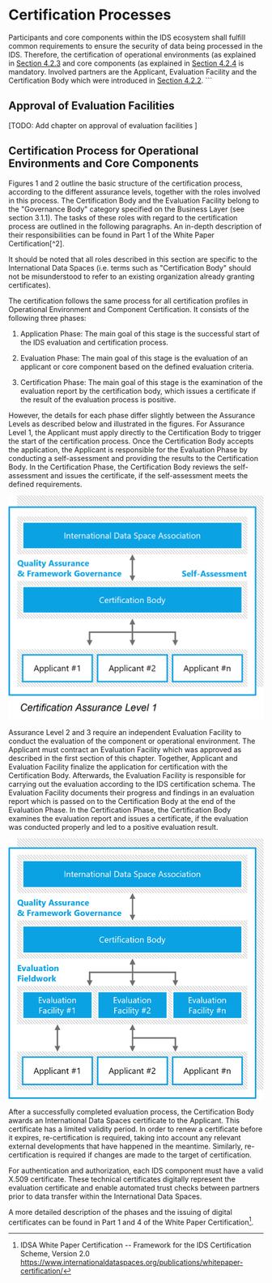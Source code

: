 # Certification Processes

Participants and core components within the IDS ecosystem shall fulfill common requirements to ensure the security of data being processed in the IDS. Therefore, the certification of operational environments (as explained in [Section 4.2.3](../4_2_3_Operational_Environment_Certification.md) and core components (as explained in [Section 4.2.4](../4_2_4_Component_Certification.md) is mandatory. Involved partners are the Applicant, Evaluation Facility and the Certification Body which were introduced in [Section 4.2.2](../4_2_2_Roles.md). ```

## Approval of Evaluation Facilities
[TODO: Add chapter on approval of evaluation facilities ]

## Certification Process for Operational Environments and Core Components

Figures 1 and 2 outline the basic structure of
the certification process, according to the different assurance levels, together with the roles involved in this
process. The Certification Body and the Evaluation Facility belong to
the "Governance Body" category specified on the Business Layer (see
section 3.1.1). The tasks of these roles with regard to the
certification process are outlined in the following paragraphs. An
in-depth description of their responsibilities can be found in Part 1 of
the White Paper Certification[^2].

It should be noted that all roles described in this section are specific
to the International Data Spaces (i.e. terms such as "Certification
Body" should not be misunderstood to refer to an existing organization
already granting certificates).

The certification follows the same process for all certification profiles in Operational Environment and Component Certification. It consists of the following three phases:

1.  Application Phase: The main goal of this stage is the successful
    start of the IDS evaluation and certification process.

2.  Evaluation Phase: The main goal of this stage is the evaluation of
    an applicant or core component based on the defined evaluation
    criteria.

3.  Certification Phase: The main goal of this stage is the examination
    of the evaluation report by the certification body, which issues a
    certificate if the result of the evaluation process is positive.

However, the details for each phase differ slightly between the Assurance Levels as described below and illustrated in the figures.
For Assurance Level 1, the Applicant must apply directly to the Certification Body to trigger the start of the certification process. Once the Certification Body accepts the application, the Applicant is responsible for the Evaluation Phase by conducting a self-assessment and providing the results to the Certification Body. In the Certification Phase, the Certification Body reviews the self-assessment and issues the certificate, if the self-assessment meets the defined requirements.

![image](https://raw.githubusercontent.com/International-Data-Spaces-Association/IDS-RAM_4_0/79589bebf8bcfd15d5f547cb50effa6a16a7e25e/documentation/4_Perspectives_of_the_Reference_Architecture_Model/4_2_Certification_Perspective/media/Certification%20assurance%20level%201.png?token=ASQVSNBC5LZ7OC3IWLPKWS3CKBH3O)

Assurance Level 2 and 3 require an independent Evaluation Facility to conduct the evaluation of the component or operational environment. The Applicant must contract an Evaluation Facility which was approved as described in the first section of this chapter. Together, Applicant and Evaluation Facility finalize the application for certification with the Certification Body. Afterwards, the Evaluation Facility is responsible for carrying out the evaluation according to the IDS certification schema. The Evaluation Facility documents their progress and findings in an evaluation report which is passed on to the Certification Body at the end of the Evaluation Phase. In the Certification Phase, the Certification Body examines the evaluation report and issues a certificate, if the evaluation was conducted properly and led to a positive evaluation result.

![image](https://raw.githubusercontent.com/International-Data-Spaces-Association/IDS-RAM_4_0/79589bebf8bcfd15d5f547cb50effa6a16a7e25e/documentation/4_Perspectives_of_the_Reference_Architecture_Model/4_2_Certification_Perspective/media/Certification%20assurance%20level%202.png?token=ASQVSNGSBPULZQEXQ4KIWLDCKBH3O)

After a successfully completed evaluation process, the Certification
Body awards an International Data Spaces certificate to the Applicant.
This certificate has a limited validity period. In order to renew a
certificate before it expires, re-certification is required, taking into
account any relevant external developments that have happened in the
meantime. Similarly, re-certification is required if changes are made to
the target of certification.

For authentication and authorization, each IDS component must have a
valid X.509 certificate. These technical certificates digitally
represent the evaluation certificate and enable automated trust checks
between partners prior to data transfer within the International Data
Spaces.

A more detailed description of the phases and the issuing of digital
certificates can be found in Part 1 and 4 of the White Paper
Certification[^3].

[^3]: IDSA White Paper Certification -- Framework for the IDS
    Certification Scheme, Version 2.0
    https://www.internationaldataspaces.org/publications/whitepaper-certification/
